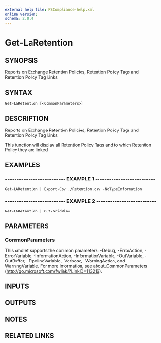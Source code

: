 ```yaml
---
external help file: PSCompliance-help.xml
online version: 
schema: 2.0.0
---
```


# Get-LaRetention

## SYNOPSIS
Reports on Exchange Retention Policies, Retention Policy Tags and Retention Policy Tag Links

## SYNTAX

```
Get-LaRetention [<CommonParameters>]
```

## DESCRIPTION
Reports on Exchange Retention Policies, Retention Policy Tags and Retention Policy Tag Links

This function will display all Retention Policy Tags and to which Retention Policy they are linked

## EXAMPLES

### -------------------------- EXAMPLE 1 --------------------------
```
Get-LARetention | Export-Csv ./Retention.csv -NoTypeInformation
```

### -------------------------- EXAMPLE 2 --------------------------
```
Get-LARetention | Out-GridView
```

## PARAMETERS

### CommonParameters
This cmdlet supports the common parameters: -Debug, -ErrorAction, -ErrorVariable, -InformationAction, -InformationVariable, -OutVariable, -OutBuffer, -PipelineVariable, -Verbose, -WarningAction, and -WarningVariable. For more information, see about_CommonParameters (http://go.microsoft.com/fwlink/?LinkID=113216).

## INPUTS

## OUTPUTS

## NOTES

## RELATED LINKS

